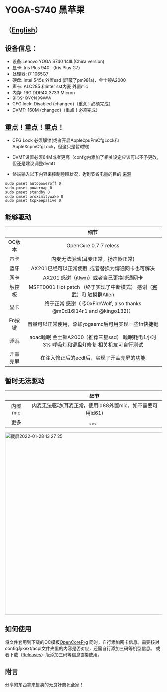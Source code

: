# YOGA-S740 黑苹果

## （[English](https://github.com/frozenzero123/YOGA-S740/blob/master/README-EN.md)）


## 设备信息：
* 设备:Lenovo YOGA S740 14llL(China version)
* 显卡: Iris Plus 940 （Iris Plus G7）
* 处理器: i7 1065G7
* 硬盘: intel 545s 外置ssd (屏蔽了pm981a)，金士顿A2000
* 声卡: ALC285 和inter sst内麦 外置mic
* 内存: 16G DDR4X 3733 Micron 
* BIOS: BYCN39WW
* CFG lock: Disabled (changed)（重点！必须完成）
* DVMT: 160M (changed)（重点！必须完成）

## 重点！重点！重点！

* CFG Lock 必须解锁(或者开启AppleCpuPmCfgLock和AppleXcpmCfgLock，但这只是暂时的)

* DVMT设置必须64M或者更高（config内添加了相关设定应该可以不予更改，但还是建议调整dvmt）


* 终端输入以下内容来控制睡眠状况，达到节省电量的目的 [来源](https://dortania.github.io/OpenCore-Post-Install/universal/sleep.html#preparations)
```
sudo pmset autopoweroff 0
sudo pmset powernap 0
sudo pmset standby 0
sudo pmset proximitywake 0
sudo pmset tcpkeepalive 0
```


## 能够驱动
|  | 细节 |
|:-: | :-:|
|OC版本|OpenCore 0.7.7 reless|
|声卡|  内麦无法驱动(耳麦正常，扬声器正常) |
|蓝牙|  AX201已经可以正常使用 ,或者替换为博通网卡也可解决|
|网卡|  AX201 感谢（[itlwm](https://github.com/OpenIntelWireless/itlwm)）或者自己更换博通网卡|
|触控板|MSFT0001 Hot patch （终于实现了中断模式） 感谢（[宪武](https://github.com/daliansky/OC-little)）和 触摸群Allen|
|显卡|终于正常 感谢（ @0xFireWolf, also thanks @m0d16l14n1 and @kingo132)） |
|Fn按键|音量可以正常使用，添加yogasmc后可用实现一些fn快捷键 |
|睡眠|aoac睡眠 金士顿A2000（推荐三星ssd） 睡眠耗电1小时3% 呼吸灯和键盘灯修复 相关机友可自行测试|
|开盖亮屏|在注入修正后的ecdt后，实现了开盖亮屏的功能 |
## 暂时无法驱动
|  | 细节 |
|:-: | :-:|
|内置mic|  内麦无法驱动(耳麦正常，使用id88外置mic，如不需要可用id61) |
|更多|。。。|


<img width="587" alt="截屏2022-01-28 13 27 25" src="https://user-images.githubusercontent.com/52648473/151492271-8452c63e-4b79-4755-a80e-d0524ad32393.png">



## 如何使用
将文件套用到下载的OC模板[OpenCorePkg](https://github.com/acidanthera/OpenCorePkg)
同时，自行添加网卡信息。需要核对config与kext/acpi文件夹里的内容是否对应，还需自行添加三码等机型信息。
或者下载（[Releases](https://github.com/frozenzero123/YOGA-S740/releases)）版添加三码等信息直接使用。

## 附言
分享的东西拿来售卖的无良奸商死全家！
